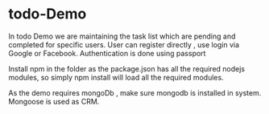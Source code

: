 # todo-Demo
In todo Demo we are maintaining the task list which are pending and completed for specific users.
User can register directly , use login via Google or Facebook. Authentication is done using passport

Install npm in the folder as the package.json has all the required nodejs modules, so simply
    npm install
   will load all the required modules.

As the demo requires mongoDb , make sure mongodb is installed in system. Mongoose is used as CRM.


